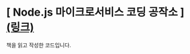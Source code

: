 # [ Node.js 마이크로서비스 코딩 공작소 ] [(링크)](https://www.yes24.com/Product/Goods/58775939) 
책을 읽고 작성한 코드입니다.
